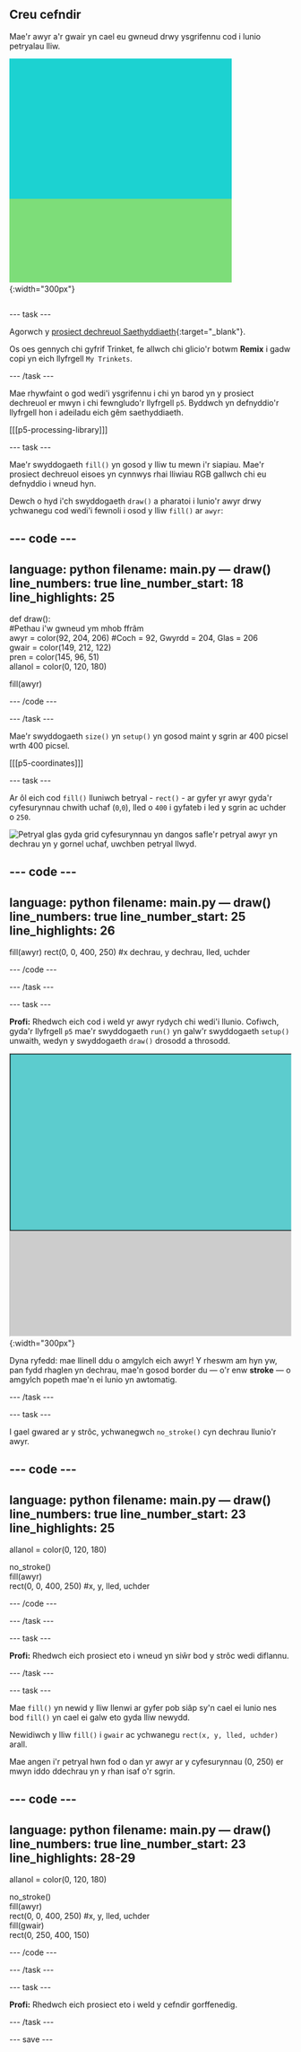 ## Creu cefndir

<div style="display: flex; flex-wrap: wrap">
<div style="flex-basis: 200px; flex-grow: 1; margin-right: 15px;">
Mae'r awyr a'r gwair yn cael eu gwneud drwy ysgrifennu cod i lunio petryalau lliw.
</div>
<div>

![Yr ardal allbwn gyda phetryal lliw awyr uwchben petryal lliw gwair i greu'r cefndir.](images/background.png){:width="300px"}

</div>
</div>

--- task ---

Agorwch y [prosiect dechreuol Saethyddiaeth](https://trinket.io/python/23a6f02447){:target="_blank"}.

Os oes gennych chi gyfrif Trinket, fe allwch chi glicio'r botwm **Remix** i gadw copi yn eich llyfrgell `My Trinkets`.

--- /task ---

Mae rhywfaint o god wedi'i ysgrifennu i chi yn barod yn y prosiect dechreuol er mwyn i chi fewngludo'r llyfrgell `p5`. Byddwch yn defnyddio'r llyfrgell hon i adeiladu eich gêm saethyddiaeth.

[[[p5-processing-library]]]

--- task ---

Mae'r swyddogaeth `fill()` yn gosod y lliw tu mewn i'r siapiau. Mae'r prosiect dechreuol eisoes yn cynnwys rhai lliwiau RGB gallwch chi eu defnyddio i wneud hyn.

Dewch o hyd i'ch swyddogaeth `draw()` a pharatoi i lunio'r awyr drwy ychwanegu cod wedi'i fewnoli i osod y lliw `fill()` ar `awyr`:

--- code ---
---
language: python 
filename: main.py — draw() 
line_numbers: true 
line_number_start: 18
line_highlights: 25
---

def draw():     
  #Pethau i'w gwneud ym mhob ffrâm     
  awyr = color(92, 204, 206) #Coch = 92, Gwyrdd = 204, Glas = 206     
  gwair = color(149, 212, 122)     
  pren = color(145, 96, 51)     
  allanol = color(0, 120, 180)     
  
  fill(awyr)

--- /code ---

--- /task ---

Mae'r swyddogaeth `size()` yn `setup()` yn gosod maint y sgrin ar 400 picsel wrth 400 picsel.

[[[p5-coordinates]]]

--- task ---

Ar ôl eich cod `fill()` lluniwch betryal - `rect()` - ar gyfer yr awyr gyda'r cyfesurynnau chwith uchaf (`0`,`0`), lled o `400` i gyfateb i led y sgrin ac uchder o `250`.

![Petryal glas gyda grid cyfesurynnau yn dangos safle'r petryal awyr yn dechrau yn y gornel uchaf, uwchben petryal llwyd.](images/awyr_coords.png)

--- code ---
---
language: python
filename: main.py — draw()
line_numbers: true
line_number_start: 25 
line_highlights: 26
---

  fill(awyr)
  rect(0, 0, 400, 250) #x dechrau, y dechrau, lled, uchder

--- /code ---

--- /task ---

--- task ---

**Profi:** Rhedwch eich cod i weld yr awyr rydych chi wedi'i llunio. Cofiwch, gyda'r llyfrgell `p5` mae'r swyddogaeth `run()` yn galw'r swyddogaeth `setup()` unwaith, wedyn y swyddogaeth `draw()` drosodd a throsodd.

![Petryal glas gyda border du o'i amgylch, uwchben petryal llwyd.](images/sky_stroke.png){:width="300px"}

Dyna ryfedd: mae llinell ddu o amgylch eich awyr! Y rheswm am hyn yw, pan fydd rhaglen yn dechrau, mae'n gosod border du — o'r enw **stroke** — o amgylch popeth mae'n ei lunio yn awtomatig.

--- /task ---

--- task ---

I gael gwared ar y strôc, ychwanegwch `no_stroke()` cyn dechrau llunio'r awyr.

--- code ---
---
language: python
filename: main.py — draw()
line_numbers: true
line_number_start: 23
line_highlights: 25
---

  allanol = color(0, 120, 180) 

  no_stroke()   
  fill(awyr)   
  rect(0, 0, 400, 250) #x, y, lled, uchder

--- /code ---

--- /task ---

--- task ---

**Profi:** Rhedwch eich prosiect eto i wneud yn siŵr bod y strôc wedi diflannu.

--- /task ---

--- task ---

Mae `fill()` yn newid y lliw llenwi ar gyfer pob siâp sy'n cael ei lunio nes bod `fill()` yn cael ei galw eto gyda lliw newydd.

Newidiwch y lliw `fill()` i `gwair` ac ychwanegu `rect(x, y, lled, uchder)` arall.

Mae angen i'r petryal hwn fod o dan yr awyr ar y cyfesurynnau (0, 250) er mwyn iddo ddechrau yn y rhan isaf o'r sgrin.

--- code ---
---
language: python
filename: main.py — draw()
line_numbers: true
line_number_start: 23
line_highlights: 28-29
---

  allanol = color(0, 120, 180) 
  
  no_stroke()     
  fill(awyr)     
  rect(0, 0, 400, 250) #x, y, lled, uchder    
  fill(gwair)    
  rect(0, 250, 400, 150) 

--- /code ---

--- /task ---

--- task ---

**Profi:** Rhedwch eich prosiect eto i weld y cefndir gorffenedig.

--- /task ---

--- save ---
